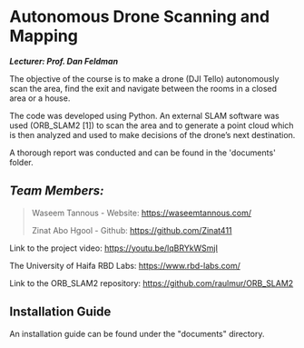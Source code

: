 # Autonomous Drone Scanning and Mapping


***Lecturer: Prof. Dan Feldman***


The objective of the course is to make a drone (DJI Tello) autonomously scan the area, find the exit and navigate between the rooms in a closed area or a house.

The code was developed using Python. An external SLAM software was used (ORB_SLAM2 [1]) to scan the area and to generate a point cloud which is then analyzed and used to make decisions of the drone’s next destination.

A thorough report was conducted and can be found in the 'documents' folder.

## _Team Members:_

> Waseem Tannous - Website: https://waseemtannous.com/
> 
> Zinat Abo Hgool - Github: https://github.com/Zinat411



Link to the project video: https://youtu.be/lqBRYkWSmjI

The University of Haifa RBD Labs: https://www.rbd-labs.com/


Link to the ORB_SLAM2 repository: https://github.com/raulmur/ORB_SLAM2


## Installation Guide
An installation guide can be found under the "documents" directory.
